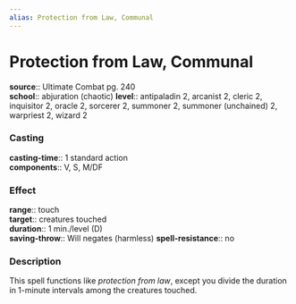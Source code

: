 ```yaml
---
alias: Protection from Law, Communal
---
```


# Protection from Law, Communal 

**source**:: Ultimate Combat pg. 240  
**school**:: abjuration (chaotic)
**level**:: antipaladin 2, arcanist 2, cleric 2, inquisitor 2, oracle 2, sorcerer 2, summoner 2, summoner (unchained) 2, warpriest 2, wizard 2

### Casting 

**casting-time**:: 1 standard action  
**components**:: V, S, M/DF

### Effect 

**range**:: touch  
**target**:: creatures touched  
**duration**:: 1 min./level (D)  
**saving-throw**:: Will negates (harmless)
**spell-resistance**:: no

### Description 

This spell functions like *protection from law*, except you divide the duration in 1-minute intervals among the creatures touched.
